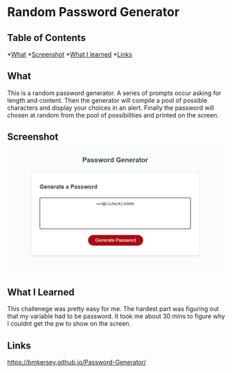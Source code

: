 # Random Password Generator

## Table of Contents

*[What](#What)
*[Screenshot](#Screenshot)
*[What I learned](#What-I-Learned)
*[Links](#Links)


## What

This is a random password generator. A series of prompts occur asking for length and content. Then 
the generator will compile a pool of possible characters and display your choices in an alert. Finally
the password will chosen at random from the pool of possibilities and printed on the screen.



## Screenshot

![screenshot of generator](./assets/images/screenshot.png)


## What I Learned

This challenege was pretty easy for me. The hardest part was figuring out that my variable had to be password. It 
took me about 30 mins to figure why I couldnt get the pw to show on the screen.


## Links

https://bmkersey.github.io/Password-Generator/